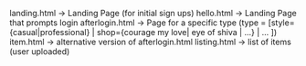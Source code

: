 landing.html -> Landing Page (for initial sign ups)
hello.html -> Landing Page that prompts login
afterlogin.html -> Page for a specific type (type = [style={casual|professional} | shop={courage my love| eye of shiva | ...} | ... ]) 
item.html -> alternative version of afterlogin.html
listing.html -> list of items (user uploaded) 
